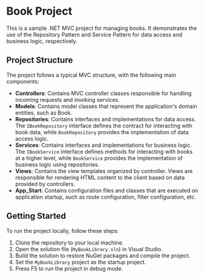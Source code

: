 # Book  Project

This is a sample .NET MVC project for managing books. It demonstrates the use of the Repository Pattern and Service Pattern for data access and business logic, respectively.

## Project Structure

The project follows a typical MVC structure, with the following main components:

- **Controllers**: Contains MVC controller classes responsible for handling incoming requests and invoking services.
- **Models**: Contains model classes that represent the application's domain entities, such as Book.
- **Repositories**: Contains interfaces and implementations for data access. The `IBookRepository` interface defines the contract for interacting with book data, while `BookRepository` provides the implementation of data access logic.
- **Services**: Contains interfaces and implementations for business logic. The `IBookService` interface defines methods for interacting with books at a higher level, while `BookService` provides the implementation of business logic using repositories.
- **Views**: Contains the view templates organized by controller. Views are responsible for rendering HTML content to the client based on data provided by controllers.
- **App_Start**: Contains configuration files and classes that are executed on application startup, such as route configuration, filter configuration, etc.

## Getting Started

To run the project locally, follow these steps:

1. Clone the repository to your local machine.
2. Open the solution file (`MyBookLibrary.sln`) in Visual Studio.
3. Build the solution to restore NuGet packages and compile the project.
4. Set the `MyBookLibrary` project as the startup project.
5. Press F5 to run the project in debug mode.
